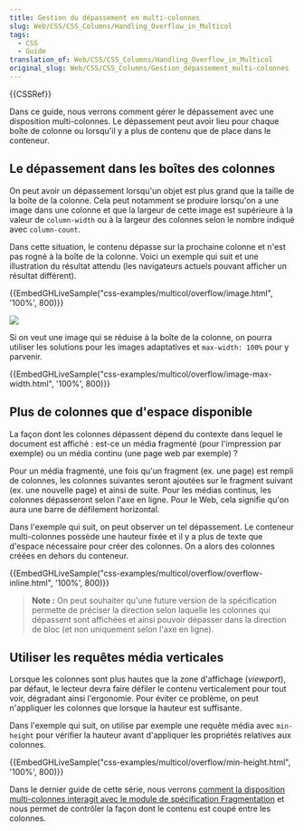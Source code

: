```yaml
---
title: Gestion du dépassement en multi-colonnes
slug: Web/CSS/CSS_Columns/Handling_Overflow_in_Multicol
tags:
  - CSS
  - Guide
translation_of: Web/CSS/CSS_Columns/Handling_Overflow_in_Multicol
original_slug: Web/CSS/CSS_Columns/Gestion_dépassement_multi-colonnes
---
```


{{CSSRef}}

Dans ce guide, nous verrons comment gérer le dépassement avec une disposition multi-colonnes. Le dépassement peut avoir lieu pour chaque boîte de colonne ou lorsqu'il y a plus de contenu que de place dans le conteneur.

## Le dépassement dans les boîtes des colonnes

On peut avoir un dépassement lorsqu'un objet est plus grand que la taille de la boîte de la colonne. Cela peut notamment se produire lorsqu'on a une image dans une colonne et que la largeur de cette image est supérieure à la valeur de `column-width` ou à la largeur des colonnes selon le nombre indiqué avec `column-count`.

Dans cette situation, le contenu dépasse sur la prochaine colonne et n'est pas rogné à la boîte de la colonne. Voici un exemple qui suit et une illustration du résultat attendu (les navigateurs actuels pouvant afficher un résultat différent).

{{EmbedGHLiveSample("css-examples/multicol/overflow/image.html", '100%', 800)}}

![](image-overflow-multicol.png)

Si on veut une image qui se réduise à la boîte de la colonne, on pourra utiliser les solutions pour les images adaptatives et `max-width: 100%` pour y parvenir.

{{EmbedGHLiveSample("css-examples/multicol/overflow/image-max-width.html", '100%', 800)}}

## Plus de colonnes que d'espace disponible

La façon dont les colonnes dépassent dépend du contexte dans lequel le document est affiché : est-ce un média fragmenté (pour l'impression par exemple) ou un média continu (une page web par exemple) ?

Pour un média fragmenté, une fois qu'un fragment (ex. une page) est rempli de colonnes, les colonnes suivantes seront ajoutées sur le fragment suivant (ex. une nouvelle page) et ainsi de suite. Pour les médias continus, les colonnes dépasseront selon l'axe en ligne. Pour le Web, cela signifie qu'on aura une barre de défilement horizontal.

Dans l'exemple qui suit, on peut observer un tel dépassement. Le conteneur multi-colonnes possède une hauteur fixée et il y a plus de texte que d'espace nécessaire pour créer des colonnes. On a alors des colonnes créées en dehors du conteneur.

{{EmbedGHLiveSample("css-examples/multicol/overflow/overflow-inline.html", '100%', 800)}}

> **Note :** On peut souhaiter qu'une future version de la spécification permette de préciser la direction selon laquelle les colonnes qui dépassent sont affichées et ainsi pouvoir dépasser dans la direction de bloc (et non uniquement selon l'axe en ligne).

## Utiliser les requêtes média verticales

Lorsque les colonnes sont plus hautes que la zone d'affichage (_viewport_), par défaut, le lecteur devra faire défiler le contenu verticalement pour tout voir, dégradant ainsi l'ergonomie. Pour éviter ce problème, on peut n'appliquer les colonnes que lorsque la hauteur est suffisante.

Dans l'exemple qui suit, on utilise par exemple une requête média avec `min-height` pour vérifier la hauteur avant d'appliquer les propriétés relatives aux colonnes.

{{EmbedGHLiveSample("css-examples/multicol/overflow/min-height.html", '100%', 800)}}

Dans le dernier guide de cette série, nous verrons [comment la disposition multi-colonnes interagit avec le module de spécification Fragmentation](/fr/docs/Web/CSS/CSS_Columns/Handling_content_breaks_in_multicol) et nous permet de contrôler la façon dont le contenu est coupé entre les colonnes.
